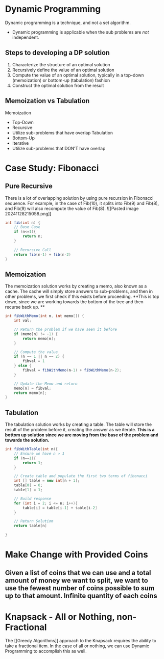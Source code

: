 # Dynamic Programming
Dynamic programming is a technique, and not a set algorithm.
- Dynamic programming is applicable when the sub problems are *not* independent.
## Steps to developing a DP solution
1. Characterize the structure of an optimal solution
2. Recursively define the value of an optimal solution
3. Compute the value of an optimal solution, typically in a top-down (memoization) or bottom-up (tabulation) fashion
4. Construct the optimal solution from the result
## Memoization vs Tabulation
Memoization
- Top-Down
- Recursive
- Utilize sub-problems that have overlap
Tabulation
- Bottom-Up
- Iterative
- Utilize sub-problems that DON'T have overlap

# Case Study: Fibonacci 
## Pure Recursive
There is a lot of overlapping solution by using pure recursion in Fibonacci sequence. For example, in the case of Fib(10), it splits into Fib(9) and Fib(8), and Fib(9) will also recompute the value of Fib(8).
![[Pasted image 20241128215058.png]]

```java
int fib(int n) {
	// Base Case
	if (n<=1){
		return n;
	} 
	
	// Recursive Call 
	return fib(n-1) + fib(n-2)
}
```
## Memoization
The memoization solution works by creating a memo, also known as a cache. The cache will simply store answers to sub-problems, and then in other problems, we first check if this exists before proceeding.
**This is top down, since we are working towards the bottom of the tree and then recurse back up. **
```java
int fibWithMemo(int n, int memo[]) {
	int val;

	// Return the problem if we have seen it before
	if (memo[n] != -1) {
		return memo[n];
	}

	// Compute the value
	if (n == 1 || n == 2) {
		fibval = 1
	} else {
		fibval = fibWithMemo(n-1) + fibWithMemo(n-2);
	}

	// Update the Memo and return
	memo[n] = fibval;
	return memo[n]; 
}
```

## Tabulation
The tabulation solution works by creating a table. The table will store the result of the problem before it, creating the answer as we iterate.
**This is a bottom up solution since we are moving from the base of the problem and towards the solution.**
```java
int fibWithTable(int n){
	// Ensure we have n > 1
	if (n==1){
		return 1;
	}

	// Create table and populate the first two terms of fibonacci
	int [] table = new int[n + 1];
	table[0] = 0;
	table[1] = 1;

	// Build response
	for (int i = 2; i <= n; i++){
		table[i] = table[i-1] + table[i-2]
	}

	// Return Solution
	return table[n]
	
}
```
# Make Change with Provided Coins
Given a list of coins that we can use and a total amount of money we want to split, we want to use the fewest number of coins possible to sum up to that amount. Infinite quantity of each coins
- 
# Knapsack - All or Nothing, non-Fractional
The [[Greedy Algorithms]] approach to the Knapsack requires the ability to take a fractional item. In the case of all or nothing, we can use Dynamic Programming to accomplish this as well.
